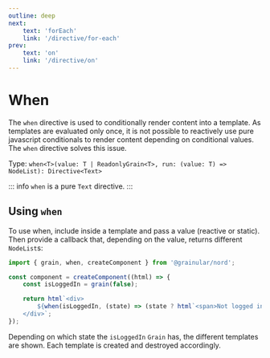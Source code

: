 ```yaml
---
outline: deep
next:
    text: 'forEach'
    link: '/directive/for-each'
prev:
    text: 'on'
    link: '/directive/on'
---
```


<!-- @format -->

# When

The `when` directive is used to conditionally render content into a template. As templates are evaluated only once, it is not possible to reactively use pure javascript conditionals to render content depending on conditional values. The `when` directive solves this issue.

Type: `when<T>(value: T | ReadonlyGrain<T>, run: (value: T) => NodeList): Directive<Text>`

::: info
`when` is a pure `Text` directive.
:::

## Using `when`

To use when, include inside a template and pass a value (reactive or static). Then provide a callback that, depending on the value, returns different `NodeList`s:

```ts
import { grain, when, createComponent } from '@grainular/nord';

const component = createComponent((html) => {
    const isLoggedIn = grain(false);

    return html`<div>
        ${when(isLoggedIn, (state) => (state ? html`<span>Not logged in.</span>` : html`<span>Not logged in.</span>`))}
    </div>`;
});
```

Depending on which state the `isLoggedIn` `Grain` has, the different templates are shown. Each template is created and destroyed accordingly.

<script setup>
import CodeLink from '../components/CodeLink.vue'
</script>

<CodeLink name="when.ts" link="https://github.com/IamSebastianDev/nord/blob/main/src/lib/directives/when.ts"></CodeLink>
